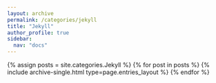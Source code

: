 ```yaml
---
layout: archive
permalink: /categories/jekyll
title: "Jekyll"
author_profile: true
sidebar:
  nav: "docs"
---
```

{% assign posts = site.categories.Jekyll %}
{% for post in posts %} {% include archive-single.html type=page.entries_layout %} {% endfor %}
